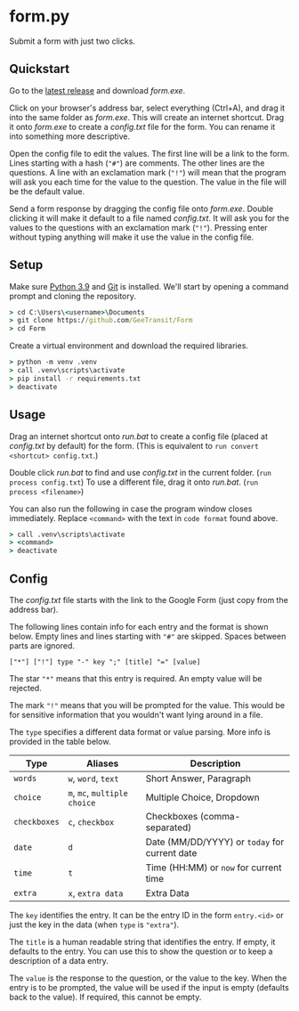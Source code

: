 # form.py

Submit a form with just two clicks.

## Quickstart

Go to the [latest release](https://github.com/GeeTransit/Form/releases) and download *form.exe*.

Click on your browser's address bar, select everything (Ctrl+A), and drag it into the same folder as *form.exe*. This will create an internet shortcut. Drag it onto *form.exe* to create a *config.txt* file for the form. You can rename it into something more descriptive.

Open the config file to edit the values. The first line will be a link to the form. Lines starting with a hash (`"#"`) are comments. The other lines are the questions. A line with an exclamation mark (`"!"`) will mean that the program will ask you each time for the value to the question. The value in the file will be the default value.

Send a form response by dragging the config file onto *form.exe*. Double clicking it will make it default to a file named *config.txt*. It will ask you for the values to the questions with an exclamation mark (`"!"`). Pressing enter without typing anything will make it use the value in the config file.

## Setup

Make sure [Python 3.9](https://www.python.org/downloads/release/python-390/) and [Git](https://git-scm.com/downloads) is installed. We'll start by opening a command prompt and cloning the repository.

```cmd
> cd C:\Users\<username>\Documents
> git clone https://github.com/GeeTransit/Form
> cd Form
```

Create a virtual environment and download the required libraries.

```cmd
> python -m venv .venv
> call .venv\scripts\activate
> pip install -r requirements.txt
> deactivate
```

## Usage

Drag an internet shortcut onto *run.bat* to create a config file (placed at *config.txt* by default) for the form. (This is equivalent to `run convert <shortcut> config.txt`.)

Double click *run.bat* to find and use *config.txt* in the current folder. (`run process config.txt`) To use a different file, drag it onto *run.bat*. (`run process <filename>`)

You can also run the following in case the program window closes immediately. Replace `<command>` with the text in `code format` found above.

```cmd
> call .venv\scripts\activate
> <command>
> deactivate
```

## Config

The *config.txt* file starts with the link to the Google Form (just copy from the address bar).

The following lines contain info for each entry and the format is shown below. Empty lines and lines starting with `"#"` are skipped. Spaces between parts are ignored.

```
["*"] ["!"] type "-" key ";" [title] "=" [value]
```

The star `"*"` means that this entry is required. An empty value will be rejected.

The mark `"!"` means that you will be prompted for the value. This would be for sensitive information that you wouldn't want lying around in a file.

The `type` specifies a different data format or value parsing. More info is provided in the table below.

| Type         | Aliases                      | Description                                   |
|--------------|------------------------------|-----------------------------------------------|
| `words`      | `w`, `word`, `text`          | Short Answer, Paragraph                       |
| `choice`     | `m`, `mc`, `multiple choice` | Multiple Choice, Dropdown                     |
| `checkboxes` | `c`, `checkbox`              | Checkboxes (comma-separated)                  |
| `date`       | `d`                          | Date (MM/DD/YYYY) or `today` for current date |
| `time`       | `t`                          | Time (HH:MM) or `now` for current time        |
| `extra`      | `x`, `extra data`            | Extra Data                                    |

The `key` identifies the entry. It can be the entry ID in the form `entry.<id>` or just the key in the data (when `type` is `"extra"`).

The `title` is a human readable string that identifies the entry. If empty, it defaults to the entry. You can use this to show the question or to keep a description of a data entry.

The `value` is the response to the question, or the value to the key. When the entry is to be prompted, the value will be used if the input is empty (defaults back to the value). If required, this cannot be empty.
